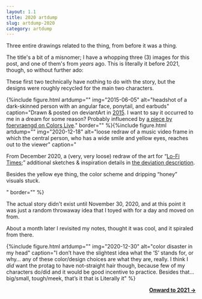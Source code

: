 ```yaml
---
layout: 1.1
title: 2020 artdump
slug: artdump-2020
category: artdump
---
```

Three entire drawings related to the thing, from before it was a thing.<!--more-->

The title's a bit of a misnomer; I have a whopping three (3) images for this post, and one of them's from *years* ago. This is literally it before 2021, though, so without further ado:

These first two technically have nothing to do with the story, but the designs were roughly recycled for the main two characters.

{%include figure.html
	artdump=""
	img="2015-06-05"
	alt="headshot of a dark-skinned person with an angular face, ponytail, and earbuds"
	caption="Drawn & posted on deviantArt in <a href='https://www.deviantart.com/a-flyleaf/art/were-you-talkin-to-me-537726745' target='_blank'>2015</a>. I want to say it occurred to me in a dream for some reason? Probably influenced by <a href='https://www.colorslive.com/details/1894812' target='_blank'>a piece by foervraengd on Colors Live</a>."
	border=""
%}{%include figure.html
	artdump=""
	img="2020-12-18"
	alt="loose redraw of a music video frame in which the central person, who has a wide smile and yellow eyes, reaches out to the viewer"
	caption="<p>From December 2020, a (very, very loose) redraw of the art for “<a href='https://www.youtube.com/watch?v=nu3Eg2O4vzs' target='_blank'>Lo-Fi Times</a>;” additional sketches & inspiration details in <a href='https://www.deviantart.com/a-flyleaf/art/very-enthusiastic-about-honey-864456324' target='_blank'>the deviation description</a>.</p><p>Besides the yellow eye thing, the color scheme and dripping “honey” visuals stuck.</p>"
	border=""
%}

The actual story didn't exist until November 30, 2020, and at this point it was just a random throwaway idea that I toyed with for a day and moved on from.

About a month later I revisited my notes, thought it was cool, and it spiraled from there.

{%include figure.html
	artdump=""
	img="2020-12-30"
	alt="color disaster in my head"
	caption="I don’t have the slightest idea what the ‘S’ stands for, or why… any of these color/design choices are what they are, really. I think I <em>did</em> want the protag to have not-straight hair though, because few of my characters do/did and it would be good incentive to practice. Besides that… big/small, tough/meek, that’s it that is Literally it"
%}

<p style="text-align:right;"><b><a href="{%include url.html%}/blog/artdump-2021-01">Onward to 2021 →</a></b></p>